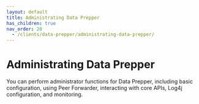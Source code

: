 ```yaml
---
layout: default
title: Administrating Data Prepper
has_children: true
nav_order: 20
  - /clients/data-prepper/administrating-data-prepper/
---
```


# Administrating Data Prepper

You can perform administrator functions for Data Prepper, including basic configuration, using Peer Forwarder, interacting with core APIs, Log4j configuration, and monitoring. 